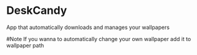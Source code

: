 # DeskCandy
App that automatically downloads and manages your wallpapers

#Note
If you wanna to automatically change your own wallpaper add it to wallpaper path
